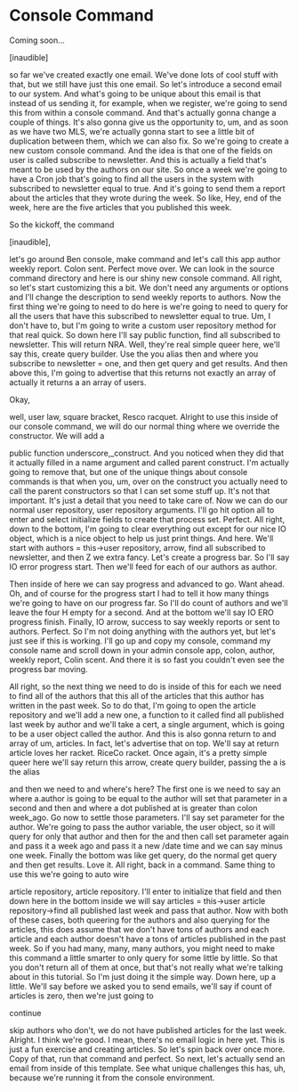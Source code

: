 # Console Command

Coming soon...

[inaudible]

so far we've created exactly one email. We've done lots of cool stuff with that, but
we still have just this one email. So let's introduce a second email to our system.
And what's going to be unique about this email is that instead of us sending it, for
example, when we register, we're going to send this from within a console command.
And that's actually gonna change a couple of things. It's also gonna give us the
opportunity to, um, and as soon as we have two MLS, we're actually gonna start to see
a little bit of duplication between them, which we can also fix. So we're going to
create a new custom console command. And the idea is that one of the fields on user
is called subscribe to newsletter. And this is actually a field that's meant to be
used by the authors on our site. So once a week we're going to have a Cron job that's
going to find all the users in the system with subscribed to newsletter equal to
true. And it's going to send them a report about the articles that they wrote during
the week. So like, Hey, end of the week, here are the five articles that you
published this week.

So the kickoff, the command

[inaudible],

let's go around Ben console, make command and let's call this app author weekly
report. Colon sent. Perfect move over. We can look in the source command directory
and here is our shiny new console command. All right, so let's start customizing this
a bit. We don't need any arguments or options and I'll change the description to send
weekly reports to authors. Now the first thing we're going to need to do here is
we're going to need to query for all the users that have this subscribed to
newsletter equal to true. Um, I don't have to, but I'm going to write a custom user
repository method for that real quick. So down here I'll say public function, find
all subscribed to newsletter. This will return NRA. Well, they're real simple queer
here, we'll say this, create query builder. Use the you alias then and where you
subscribe to newsletter = one, and then get query and get results. And then above
this, I'm going to advertise that this returns not exactly an array of actually it
returns a an array of users.

Okay,

well, user law, square bracket, Resco racquet. Alright to use this inside of our
console command, we will do our normal thing where we override the constructor. We
will add a

public function underscore,_construct. And you noticed when they did that it actually
filled in a name argument and called parent construct. I'm actually going to remove
that, but one of the unique things about console commands is that when you, um, over
on the construct you actually need to call the parent constructors so that I can set
some stuff up. It's not that important. It's just a detail that you need to take care
of. Now we can do our normal user repository, user repository arguments. I'll go hit
option all to enter and select initialize fields to create that process set. Perfect.
All right, down to the bottom, I'm going to clear everything out except for our nice
IO object, which is a nice object to help us just print things. And here. We'll start
with authors = this->user repository, arrow, find all subscribed to newsletter, and
then Z we extra fancy. Let's create a progress bar. So I'll say IO error progress
start. Then we'll feed for each of our authors as author.

Then inside of here we can say progress and advanced to go. Want ahead. Oh, and of
course for the progress start I had to tell it how many things we're going to have on
our progress far. So I'll do count of authors and we'll leave the four H empty for a
second. And at the bottom we'll say IO ERO progress finish. Finally, IO arrow,
success to say weekly reports or sent to authors. Perfect. So I'm not doing anything
with the authors yet, but let's just see if this is working. I'll go up and copy my
console, command my console name and scroll down in your admin console app, colon,
author, weekly report, Colin scent. And there it is so fast you couldn't even see the
progress bar moving.

All right, so the next thing we need to do is inside of this for each we need to find
all of the authors that this all of the articles that this author has written in the
past week. So to do that, I'm going to open the article repository and we'll add a
new one, a function to it called find all published last week by author and we'll
take a cert, a single argument, which is going to be a user object called the author.
And this is also gonna return to and array of um, articles. In fact, let's advertise
that on top. We'll say at return article loves her racket. RiceCo racket. Once again,
it's a pretty simple queer here we'll say return this arrow, create query builder,
passing the a is the alias

and then we need to and where's here? The first one is we need to say an where
a.author is going to be equal to the author will set that parameter in a second and
then and where a dot published at is greater than colon week_ago. Go now to settle
those parameters. I'll say set parameter for the author. We're going to pass the
author variable, the user object, so it will query for only that author and then for
the and then call set parameter again and pass it a week ago and pass it a new /date
time and we can say minus one week. Finally the bottom was like get query, do the
normal get query and then get results. Love it. All right, back in a command. Same
thing to use this we're going to auto wire

article repository, article repository. I'll enter to initialize that field and then
down here in the bottom inside we will say articles = this->user article
repository->find all published last week and pass that author. Now with both of these
cases, both queering for the authors and also querying for the articles, this does
assume that we don't have tons of authors and each article and each author doesn't
have a tons of articles published in the past week. So if you had many, many, many
authors, you might need to make this command a little smarter to only query for some
little by little. So that you don't return all of them at once, but that's not really
what we're talking about in this tutorial. So I'm just doing it the simple way. Down
here, up a little. We'll say before we asked you to send emails, we'll say if count
of articles is zero, then we're just going to

continue

skip authors who don't, we do not have published articles for the last week. Alright.
I think we're good. I mean, there's no email logic in here yet. This is just a fun
exercise and creating articles. So let's spin back over once more. Copy of that, run
that command and perfect. So next, let's actually send an email from inside of this
template. See what unique challenges this has, uh, because we're running it from the
console environment.